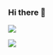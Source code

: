### Hi there 👋

<!--
**h4rdy/h4rdy** is a ✨ _special_ ✨ repository because its `README.md` (this file) appears on your GitHub profile.

Here are some ideas to get you started:

- 🔭 I’m currently working on ...
- 🌱 I’m currently learning ...
- 👯 I’m looking to collaborate on ...
- 🤔 I’m looking for help with ...
- 💬 Ask me about ...
- 📫 How to reach me: ...
- 😄 Pronouns: ...
- ⚡ Fun fact: ...
-->
![](https://github-readme-stats.vercel.app/api?username=h4rdy&show_icons=true&line_height=25&hide_title=true&theme=radical)

![](https://github-readme-stats.vercel.app/api/top-langs/?username=h4rdy&layout=compact&theme=radical)
